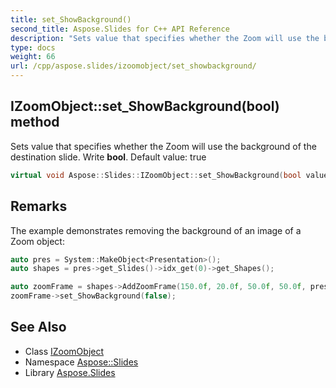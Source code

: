```yaml
---
title: set_ShowBackground()
second_title: Aspose.Slides for C++ API Reference
description: "Sets value that specifies whether the Zoom will use the background of the destination slide. Write bool. Default value: true"
type: docs
weight: 66
url: /cpp/aspose.slides/izoomobject/set_showbackground/
---
```

## IZoomObject::set_ShowBackground(bool) method


Sets value that specifies whether the Zoom will use the background of the destination slide. Write **bool**. Default value: true

```cpp
virtual void Aspose::Slides::IZoomObject::set_ShowBackground(bool value)=0
```

## Remarks


The example demonstrates removing the background of an image of a Zoom object: 
```cpp
auto pres = System::MakeObject<Presentation>();
auto shapes = pres->get_Slides()->idx_get(0)->get_Shapes();

auto zoomFrame = shapes->AddZoomFrame(150.0f, 20.0f, 50.0f, 50.0f, pres->get_Slides()->idx_get(1));
zoomFrame->set_ShowBackground(false);
```

## See Also

* Class [IZoomObject](./)
* Namespace [Aspose::Slides](../)
* Library [Aspose.Slides](../../)